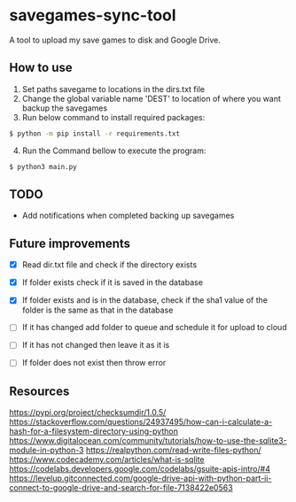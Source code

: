 # savegames-sync-tool

A tool to upload my save games to disk and Google Drive.

## How to use

1. Set paths savegame to locations in the dirs.txt file 
2. Change the global variable name 'DEST' to location of where you want backup the savegames
3. Run below command to install required packages:
```sh
$ python -m pip install -r requirements.txt 
```

4. Run the Command bellow to execute the program:
```sh
$ python3 main.py 
```

## TODO 
* Add notifications when completed backing up savegames


## Future improvements
* [x] Read dir.txt file and check if the directory exists
* [x] If folder exists check if it is saved in the database
* [x] If folder exists and is in the database, check if the sha1 value of the folder is the same as that in the database
* [ ] If it has changed add folder to queue and schedule it for upload to cloud
* [ ] If it has not changed then leave it as it is
* [ ] If folder does not exist then throw error



## Resources

https://pypi.org/project/checksumdir/1.0.5/
https://stackoverflow.com/questions/24937495/how-can-i-calculate-a-hash-for-a-filesystem-directory-using-python
https://www.digitalocean.com/community/tutorials/how-to-use-the-sqlite3-module-in-python-3
https://realpython.com/read-write-files-python/
https://www.codecademy.com/articles/what-is-sqlite
https://codelabs.developers.google.com/codelabs/gsuite-apis-intro/#4
https://levelup.gitconnected.com/google-drive-api-with-python-part-ii-connect-to-google-drive-and-search-for-file-7138422e0563
